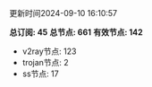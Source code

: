 更新时间2024-09-10 16:10:57

**总订阅: 45**
**总节点: 661**
**有效节点: 142**
- v2ray节点: 123
- trojan节点: 2
- ss节点: 17
